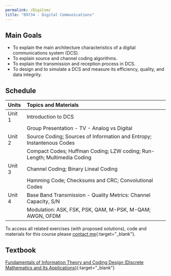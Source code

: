 ```yaml
---
permalink: /DigiCom/
title: "09734 - Digital Communications"
---
```

## Main Goals

- To explain the main architecture characteristics of a digital communications system (DCS). 
- To explain source and channel coding algorithms.
- To explain the transmission and reception process in DCS.
- To design and to simulate a DCS and measure its efficiency, quality, and data integrity.

## Schedule

| Units  | Topics and Materials                                                     | 
|:-------|:-------------------------------------------------------------------------|
| Unit 1 | Introduction to DCS                                                      |
|        | Group Presentation - TV - Analog vs Digital                              |
| Unit 2 | Source Coding; Sources of Information and Entropy; Instantenous Codes    |
|        | Compact Codes; Huffman Coding; LZW coding; Run-Length; Multimedia Coding |
| Unit 3 | Channel Coding; Binary Lineal Coding                                     |
|        | Hamming Code; Checksums and CRC; Convolutional Codes                     |
| Unit 4 | Base Band Transmission - Quality Metrics: Channel Capacity, S/N          |
|        | Modulation: ASK, FSK, PSK, QAM, M-PSK, M-QAM; AWGN, OFDM                 |

To access all related exercises (with proposed solutions), code and materials for this course please [contact me](https://forms.gle/63NYpG1siX6E4KGj8){:target="_blank"}.
## Textbook
[Fundamentals of Information Theory and Coding Design (Discrete Mathematics and Its Applications)](https://www.amazon.com/-/es/gp/product/B09SM34XXM/ref=dbs_a_def_rwt_hsch_vapi_tkin_p1_i0){:target="_blank"}

